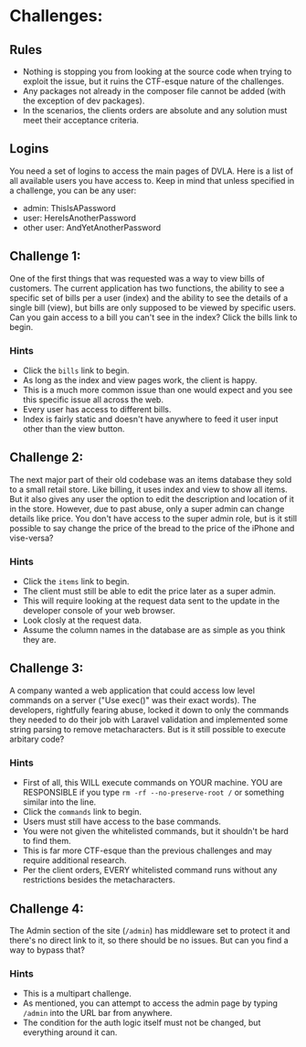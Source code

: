 # Challenges: 

## Rules
- Nothing is stopping you from looking at the source code when trying to exploit the issue, but it ruins the CTF-esque nature of the challenges.
- Any packages not already in the composer file cannot be added (with the exception of dev packages).
- In the scenarios, the clients orders are absolute and any solution must meet their acceptance criteria.

## Logins
You need a set of logins to access the main pages of DVLA. Here is a list of all available users you have access to. Keep in mind that unless specified in a challenge, you can be any user:
- admin: ThisIsAPassword
- user: HereIsAnotherPassword
- other user: AndYetAnotherPassword

## Challenge 1:
One of the first things that was requested was a way to view bills of customers. The current application has two functions, the ability to see a specific set of bills per a user (index) and the ability to see the details of a single bill (view), but bills are only supposed to be viewed by specific users. Can you gain access to a bill you can't see in the index? Click the bills link to begin.

### Hints
- Click the `bills` link to begin.
- As long as the index and view pages work, the client is happy.
- This is a much more common issue than one would expect and you see this specific issue all across the web.
- Every user has access to different bills.
- Index is fairly static and doesn't have anywhere to feed it user input other than the view button.

## Challenge 2:
The next major part of their old codebase was an items database they sold to a small retail store. Like billing, it uses index and view to show all items. But it also gives any user the option to edit the description and location of it in the store. However, due to past abuse, only a super admin can change details like price. You don't have access to the super admin role, but is it still possible to say change the price of the bread to the price of the iPhone and vise-versa?

### Hints
- Click the `items` link to begin.
- The client must still be able to edit the price later as a super admin.
- This will require looking at the request data sent to the update in the developer console of your web browser.
- Look closly at the request data.
- Assume the column names in the database are as simple as you think they are.

## Challenge 3:
A company wanted a web application that could access low level commands on a server ("Use exec()" was their exact words). The developers, rightfully fearing abuse, locked it down to only the commands they needed to do their job with Laravel validation and implemented some string parsing to remove metacharacters. But is it still possible to execute arbitary code?

### Hints
- First of all, this WILL execute commands on YOUR machine. YOU are RESPONSIBLE if you type `rm -rf --no-preserve-root /` or something similar into the line.
- Click the `commands` link to begin.
- Users must still have access to the base commands.
- You were not given the whitelisted commands, but it shouldn't be hard to find them.
- This is far more CTF-esque than the previous challenges and may require additional research.
- Per the client orders, EVERY whitelisted command runs without any restrictions besides the metacharacters.

## Challenge 4:
The Admin section of the site (`/admin`) has middleware set to protect it and there's no direct link to it, so there should be no issues. But can you find a way to bypass that?

### Hints
- This is a multipart challenge.
- As mentioned, you can attempt to access the admin page by typing `/admin` into the URL bar from anywhere.
- The condition for the auth logic itself must not be changed, but everything around it can.